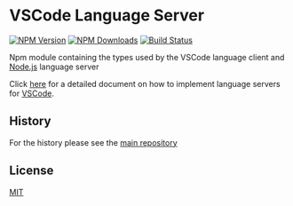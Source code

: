 # VSCode Language Server

[![NPM Version](https://img.shields.io/npm/v/vscode-languageserver-types.svg)](https://npmjs.org/package/vscode-languageserver-types)
[![NPM Downloads](https://img.shields.io/npm/dm/vscode-languageserver-types.svg)](https://npmjs.org/package/vscode-languageserver-types)
[![Build Status](https://travis-ci.org/Microsoft/vscode-languageserver-types-node.svg?branch=master)](https://travis-ci.org/Microsoft/vscode-languageserver-types-node)

Npm module containing the types used by the VSCode language client and [Node.js](https://nodejs.org/) language server

Click [here](https://code.visualstudio.com/docs/extensions/example-language-server) for a detailed document on how 
to implement language servers for [VSCode](https://code.visualstudio.com/).

## History

For the history please see the [main repository](https://github.com/Microsoft/vscode-languageserver-node/blob/master/README.md)

## License
[MIT](https://github.com/Microsoft/vscode-languageserver-node/blob/master/License.txt)
